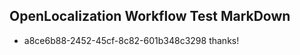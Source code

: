 ## OpenLocalization Workflow Test MarkDown
* a8ce6b88-2452-45cf-8c82-601b348c3298 
thanks!<!--HONumber=Mar16_HO1-->
